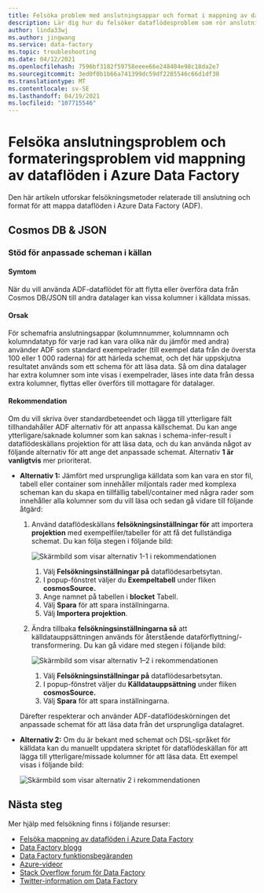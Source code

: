 ```yaml
---
title: Felsöka problem med anslutningsappar och format i mappning av dataflöden
description: Lär dig hur du felsöker dataflödesproblem som rör anslutning och format i Azure Data Factory.
author: linda33wj
ms.author: jingwang
ms.service: data-factory
ms.topic: troubleshooting
ms.date: 04/12/2021
ms.openlocfilehash: 7596bf3182f59758eeee66e248404e98c18da2e7
ms.sourcegitcommit: 3ed0f0b1b66a741399dc59df2285546c66d1df38
ms.translationtype: MT
ms.contentlocale: sv-SE
ms.lasthandoff: 04/19/2021
ms.locfileid: "107715546"
---
```

# <a name="troubleshoot-connector-and-format-issues-in-mapping-data-flows-in-azure-data-factory"></a>Felsöka anslutningsproblem och formateringsproblem vid mappning av dataflöden i Azure Data Factory


Den här artikeln utforskar felsökningsmetoder relaterade till anslutning och format för att mappa dataflöden i Azure Data Factory (ADF).


## <a name="cosmos-db--json"></a>Cosmos DB & JSON

### <a name="support-customized-schemas-in-the-source"></a>Stöd för anpassade scheman i källan

#### <a name="symptoms"></a>Symtom
När du vill använda ADF-dataflödet för att flytta eller överföra data från Cosmos DB/JSON till andra datalager kan vissa kolumner i källdata missas. 

#### <a name="cause"></a>Orsak 
För schemafria anslutningsappar (kolumnnummer, kolumnnamn och kolumndatatyp för varje rad kan vara olika när du jämför med andra) använder ADF som standard exempelrader (till exempel data från de översta 100 eller 1 000 raderna) för att härleda schemat, och det här uppskjutna resultatet används som ett schema för att läsa data. Så om dina datalager har extra kolumner som inte visas i exempelrader, läses inte data från dessa extra kolumner, flyttas eller överförs till mottagare för datalager.

#### <a name="recommendation"></a>Rekommendation
Om du vill skriva över standardbeteendet och lägga till ytterligare fält tillhandahåller ADF alternativ för att anpassa källschemat. Du kan ange ytterligare/saknade kolumner som kan saknas i schema-infer-result i dataflödeskällans projektion för att läsa data, och du kan använda något av följande alternativ för att ange det anpassade schemat. Alternativ **1 är vanligtvis** mer prioriterat.

- **Alternativ 1:** Jämfört med ursprungliga källdata som kan vara en stor fil, tabell eller container som innehåller miljontals rader med komplexa scheman kan du skapa en tillfällig tabell/container med några rader som innehåller alla kolumner som du vill läsa och sedan gå vidare till följande åtgärd: 

    1. Använd dataflödeskällans **felsökningsinställningar för** att importera **projektion** med exempelfiler/tabeller för att få det fullständiga schemat. Du kan följa stegen i följande bild:<br/>

        ![Skärmbild som visar alternativ 1-1 i rekommendationen](./media/data-flow-troubleshoot-connector-format/customize-schema-option-1-1.png)<br/>
         1. Välj **Felsökningsinställningar på** dataflödesarbetsytan.
         1. I popup-fönstret väljer du **Exempeltabell** under fliken **cosmosSource.** 
         1. Ange namnet på tabellen i **blocket** Tabell.
         1. Välj **Spara** för att spara inställningarna.
         1. Välj **Importera projektion**.<br/>  
    
    1. Ändra tillbaka **felsökningsinställningarna så** att källdatauppsättningen används för återstående dataförflyttning/-transformering. Du kan gå vidare med stegen i följande bild:<br/>

        ![Skärmbild som visar alternativ 1–2 i rekommendationen](./media/data-flow-troubleshoot-connector-format/customize-schema-option-1-2.png) <br/>   
         1. Välj **Felsökningsinställningar på** dataflödesarbetsytan.
         1. I popup-fönstret väljer du **Källdatauppsättning** under fliken **cosmosSource.**
         1. Välj **Spara** för att spara inställningarna.<br/>
    
    Därefter respekterar och använder ADF-dataflödeskörningen det anpassade schemat för att läsa data från det ursprungliga datalagret. <br/>

- **Alternativ 2:** Om du är bekant med schemat och DSL-språket för källdata kan du manuellt uppdatera skriptet för dataflödeskällan för att lägga till ytterligare/missade kolumner för att läsa data. Ett exempel visas i följande bild: 

    ![Skärmbild som visar alternativ 2 i rekommendationen](./media/data-flow-troubleshoot-connector-format/customize-schema-option-2.png)

## <a name="next-steps"></a>Nästa steg
Mer hjälp med felsökning finns i följande resurser:

*  [Felsöka mappning av dataflöden i Azure Data Factory](data-flow-troubleshoot-guide.md)
*  [Data Factory blogg](https://azure.microsoft.com/blog/tag/azure-data-factory/)
*  [Data Factory funktionsbegäranden](https://feedback.azure.com/forums/270578-data-factory)
*  [Azure-videor](https://azure.microsoft.com/resources/videos/index/?sort=newest&services=data-factory)
*  [Stack Overflow forum för Data Factory](https://stackoverflow.com/questions/tagged/azure-data-factory)
*  [Twitter-information om Data Factory](https://twitter.com/hashtag/DataFactory)